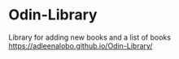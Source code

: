 # Odin-Library

Library for adding new books and a list of books
https://adleenalobo.github.io/Odin-Library/

